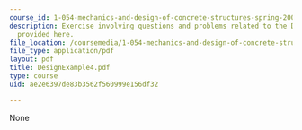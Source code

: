 ```yaml
---
course_id: 1-054-mechanics-and-design-of-concrete-structures-spring-2004
description: Exercise involving questions and problems related to the Design Example
  provided here.
file_location: /coursemedia/1-054-mechanics-and-design-of-concrete-structures-spring-2004/ae2e6397de83b3562f560999e156df32_DesignExample4.pdf
file_type: application/pdf
layout: pdf
title: DesignExample4.pdf
type: course
uid: ae2e6397de83b3562f560999e156df32

---
```

None